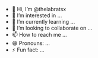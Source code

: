 - 👋 Hi, I’m @thelabratsx
- 👀 I’m interested in ...
- 🌱 I’m currently learning ...
- 💞️ I’m looking to collaborate on ...
- 📫 How to reach me ...
- 😄 Pronouns: ...
- ⚡ Fun fact: ...

<!---
thelabratsx/thelabratsx is a ✨ special ✨ repository because its `README.md` (this file) appears on your GitHub profile.
You can click the Preview link to take a look at your changes.
--->
